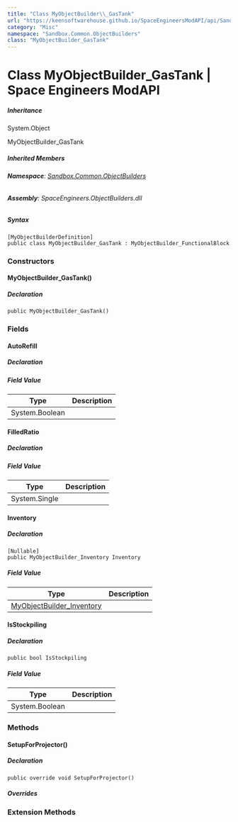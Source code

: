 ```yaml
---
title: "Class MyObjectBuilder\\_GasTank"
url: "https://keensoftwarehouse.github.io/SpaceEngineersModAPI/api/Sandbox.Common.ObjectBuilders.MyObjectBuilder_GasTank.html"
category: "Misc"
namespace: "Sandbox.Common.ObjectBuilders"
class: "MyObjectBuilder_GasTank"
---
```


# Class MyObjectBuilder\_GasTank | Space Engineers ModAPI

##### Inheritance

System.Object

MyObjectBuilder\_GasTank

##### Inherited Members

###### **Namespace**: [Sandbox.Common.ObjectBuilders](https://keensoftwarehouse.github.io/SpaceEngineersModAPI/api/Sandbox.Common.ObjectBuilders.html)

###### **Assembly**: SpaceEngineers.ObjectBuilders.dll

##### Syntax

```
[MyObjectBuilderDefinition]
public class MyObjectBuilder_GasTank : MyObjectBuilder_FunctionalBlock
```

### Constructors

#### MyObjectBuilder\_GasTank()

##### Declaration

```
public MyObjectBuilder_GasTank()
```

### Fields

#### AutoRefill

##### Declaration

##### Field Value

| Type | Description |
| --- | --- |
| System.Boolean |     |

#### FilledRatio

##### Declaration

##### Field Value

| Type | Description |
| --- | --- |
| System.Single |     |

#### Inventory

##### Declaration

```
[Nullable]
public MyObjectBuilder_Inventory Inventory
```

##### Field Value

| Type | Description |
| --- | --- |
| [MyObjectBuilder\_Inventory](https://keensoftwarehouse.github.io/SpaceEngineersModAPI/api/VRage.Game.MyObjectBuilder_Inventory.html) |     |

#### IsStockpiling

##### Declaration

```
public bool IsStockpiling
```

##### Field Value

| Type | Description |
| --- | --- |
| System.Boolean |     |

### Methods

#### SetupForProjector()

##### Declaration

```
public override void SetupForProjector()
```

##### Overrides

### Extension Methods
